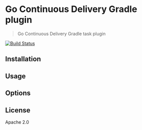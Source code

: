 # Go Continuous Delivery Gradle plugin

> Go Continuous Delivery Gradle task plugin

[![Build Status](https://travis-ci.org/jmnarloch/gocd-gradle-plugin.svg)](https://travis-ci.org/jmnarloch/gocd-gradle-plugin)

## Installation

## Usage

## Options

## License

Apache 2.0